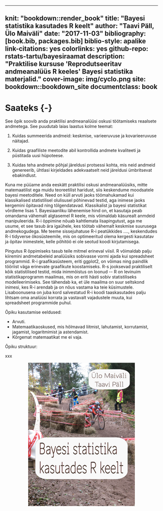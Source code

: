 
--- 
knit: "bookdown::render_book"
title: "Bayesi statistika kasutades R keelt"
author: "Taavi Päll, Ülo Maiväli"
date: "2017-11-03"
bibliography: [book.bib, packages.bib]
biblio-style: apalike
link-citations: yes
colorlinks: yes
github-repo: rstats-tartu/bayesiraamat
description: "Praktilise kursuse 'Reprodutseeritav andmeanalüüs R keeles' Bayesi statistika materjalid."
cover-image: img/cyclo.png
site: bookdown::bookdown_site
documentclass: book
---

# Saateks {-}

See õpik soovib anda praktilisi andmeanalüüsi oskusi töötamiseks reaalsete andmetega. See puudutab laias laastus kolme teemat: 

1. Kuidas summeerida andmeid: keskmise, varieeruvuse ja kovarieeruvuse näitajad. 

2. Kuidas graafiliste meetodite abil kontrollida andmete kvaliteeti ja püstitada uusi hüpoteese.

3. Kuidas teha andmete põhjal järeldusi protsessi kohta, mis neid andmeid genereerib, ühtlasi kirjeldades adekvaatselt neid järeldusi ümbritsevat ebakindlust.

Kuna me püüame anda eeskätt praktilisi oskusi andmeanalüüsiks, mitte matemaatilist ega muidu teoreetilist haridust, siis keskendume moodsatele bayesi meetoditele. Need on küll arvuti jaoks töömahukamad kui klassikalised statistilisel olulisusel põhinevad testid, aga inimese jaoks kergemini õpitavad ning tõlgendatavad. Klassikalist ja bayesi statistikat võrdleme lisas 1. Bayesiaanliku lähenemise hind on, et kasutaja peab omandama vähemalt algtasemel R keele, mis võimaldab käsurealt anmdeid manipuleerida. R-i õppimine nõuab kahtlemata lisapingutust, aga me usume, et see tasub ära igaühele, kes töötab vähemalt keskmise suurusega andmekogudega. Me teeme sissejuhatuse R-i peatükkides ...., keskendudes R-i tidyverse ökosüsteemile, mis on optimeeritud olema kergesti kasutatav ja õpitav inimestele, kelle põhitöö ei ole seotud koodi kirjutamisega.  

Pingutus R õppimiseks tasub teile mitmel erineval viisil. R võimaldab palju kiiremini andmetabeleid analüüsiks sobivasse vormi  ajada kui spreadsheet programmid. R-i graafikasüsteem, eriti ggplot2, on võimas ning paindlik tööriist väga erinevate graafikute koostamiseks. R-s jooksevad praktiliselt kõik statistilised testid, mida inimmõistus on loonud -- R on levinuim statistikaprogramm maailmas, mis on eriti hästi sobiv statistiliseks modelleerimiseks. See tähendab ka, et üle maailma on suur seltskond inimesi, kes R-i arendab ja on nõus vastama ka teie küsimustele. Lisaboonusena on juba kord salvestatud R-i koodi taaskasutades palju lihtsam oma analüüsi korrata ja vastavalt vajadustele muuta, kui spreadsheet programmide puhul.    

Õpiku kasutamise eeldused:
- Arvuti.
- Matemaatikaoskused, mis hõlmavad liitmist, lahutamist, korrutamist, jagamist, logaritmimist ja astendamist. 
- Kõrgemat matemaatikat me ei vaja. 

Õpiku struktuur:


xxx

<img src="img/cyclo.png" width="70%" style="display: block; margin: auto;" />





